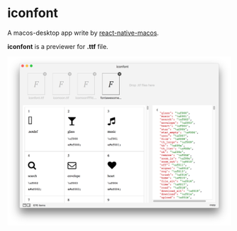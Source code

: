# iconfont
A macos-desktop app write by [react-native-macos](https://github.com/ptmt/react-native-macos).

**iconfont** is  a previewer for **.ttf** file.

![preview](/screenshots/preview.png)